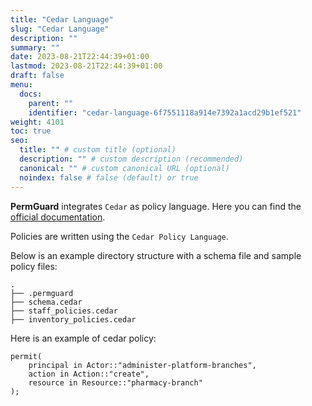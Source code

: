 ```yaml
---
title: "Cedar Language"
slug: "Cedar Language"
description: ""
summary: ""
date: 2023-08-21T22:44:39+01:00
lastmod: 2023-08-21T22:44:39+01:00
draft: false
menu:
  docs:
    parent: ""
    identifier: "cedar-language-6f7551118a914e7392a1acd29b1ef521"
weight: 4101
toc: true
seo:
  title: "" # custom title (optional)
  description: "" # custom description (recommended)
  canonical: "" # custom canonical URL (optional)
  noindex: false # false (default) or true
---
```

**PermGuard** integrates `Cedar` as policy language. Here you can find the <a href="https://www.cedarpolicy.com/" target="_blank" rel="noopener noreferrer">official documentation</a>.

Policies are written using the `Cedar Policy Language`.

Below is an example directory structure with a schema file and sample policy files:

```plaintext
.
├── .permguard
├── schema.cedar
├── staff_policies.cedar
├── inventory_policies.cedar
```

Here is an example of cedar policy:

```cedar  {title="pharmacy.cedar"}
permit(
    principal in Actor::"administer-platform-branches",
    action in Action::"create",
    resource in Resource::"pharmacy-branch"
);
```
